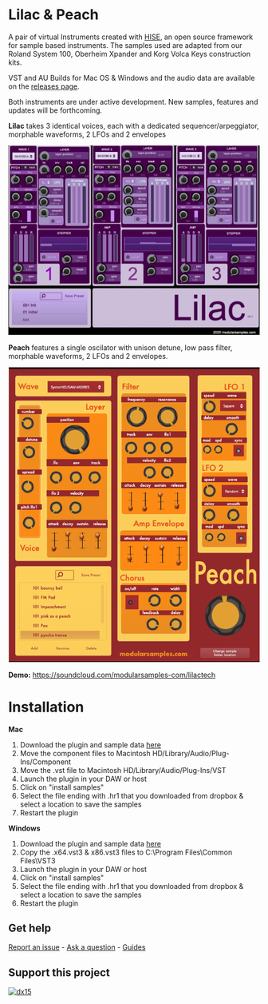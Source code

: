 
# Lilac & Peach

A pair of virtual Instruments created with [HISE](http://hise.audio), an open source framework for sample based instruments. The samples used are adapted from our Roland System 100, Oberheim Xpander and Korg Volca Keys construction kits. 

 

VST and AU Builds for Mac OS & Windows and the audio data are available on the [releases page](https://github.com/publicsamples/Lilac-Peach/releases).

Both instruments are under active development. New samples, features and updates will be forthcoming.


**Lilac** takes 3  identical voices, each with a dedicated sequencer/arpeggiator, morphable waveforms, 2 LFOs and 2 envelopes


![Lilac](https://raw.githubusercontent.com/publicsamples/Public-Samples/master/lilac.png)


**Peach** features a single oscilator with unison detune, low pass filter, morphable waveforms, 2 LFOs and 2 envelopes.

![Peach](https://raw.githubusercontent.com/publicsamples/Lilac-Peach/master/Peach/Peach.png)


**Demo:** https://soundcloud.com/modularsamples-com/lilactech
  

# Installation

  

**Mac**

  

1. Download the plugin and sample data [here](https://github.com/publicsamples/Lilac-Peach/releases)
2. Move the component files to  Macintosh HD/Library/Audio/Plug-Ins/Component
3. Move the .vst file to  Macintosh HD/Library/Audio/Plug-Ins/VST
4. Launch the plugin in your DAW or host
5. Click on "install samples"
6. Select the file ending with .hr1 that you downloaded from dropbox & select a location to save the samples
7. Restart the plugin

  

**Windows**

  

1. Download the plugin and sample data [here](https://github.com/publicsamples/Lilac-Peach/releases)
2. Copy the .x64.vst3 & x86.vst3 files to  C:\Program Files\Common Files\VST3
3. Launch the plugin in your DAW or host
4. Click on "install samples"
5. Select the file ending with .hr1 that you downloaded from dropbox & select a location to save the samples
6. Restart the plugin


## **Get help**

[Report an issue](https://github.com/publicsamples/home/issues) - [Ask a question](https://github.com/publicsamples/home/discussions) - [Guides](https://github.com/publicsamples/home/wiki)

## **Support this project**

[
![dx15](https://www.modularsamples.com/img/msdx.png)
](https://www.modularsamples.com/dx-15-for-kontakt/)


